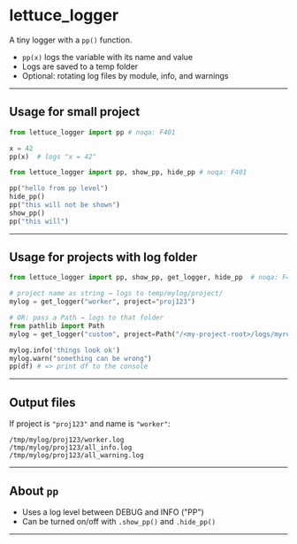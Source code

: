 


# lettuce_logger

A tiny logger with a `pp()` function.

- `pp(x)` logs the variable with its name and value
- Logs are saved to a temp folder
- Optional: rotating log files by module, info, and warnings

---

## Usage for small project

```python
from lettuce_logger import pp # noqa: F401

x = 42
pp(x)  # logs "x = 42"
```

```python
from lettuce_logger import pp, show_pp, hide_pp # noqa: F401

pp("hello from pp level")
hide_pp()
pp("this will not be shown")
show_pp()
pp("this will")
```

---

## Usage for projects with log folder
```python
from lettuce_logger import pp, show_pp, get_logger, hide_pp  # noqa: F401

# project name as string → logs to temp/mylog/project/
mylog = get_logger("worker", project="proj123")

# OR: pass a Path → logs to that folder
from pathlib import Path
mylog = get_logger("custom", project=Path("/<my-project-root>/logs/myrun"))

mylog.info('things look ok')
mylog.warn("something can be wrong")
pp(df) # => print df to the console

```

---

## Output files

If project is `"proj123"` and name is `"worker"`:

```
/tmp/mylog/proj123/worker.log
/tmp/mylog/proj123/all_info.log
/tmp/mylog/proj123/all_warning.log
```

---

## About `pp`

- Uses a log level between DEBUG and INFO ("PP")
- Can be turned on/off with `.show_pp()` and `.hide_pp()`

---
